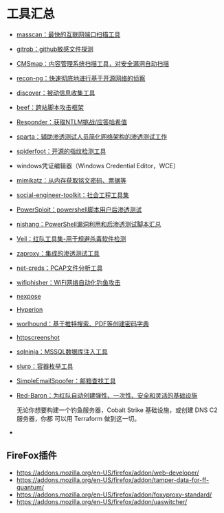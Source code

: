 # 工具汇总

* [masscan：最快的互联网端口扫描工具](https://github.com/robertdavidgraham/masscan)

* [gitrob：github敏感文件探测](https://github.com/michenriksen/gitrob)

* [CMSmap：内容管理系统扫描工具，对安全漏洞自动扫描](https://github.com/Dionach/CMSmap)

* [recon-ng：快速彻底地进行基于开源网络的侦察](https://github.com/lanmaster53/recon-ng)

* [discover：被动信息收集工具](https://github.com/leebaird/discover)

* [beef：跨站脚本攻击框架](https://github.com/beefproject/beef)

* [Responder：获取NTLM挑战/应答哈希值](https://github.com/SpiderLabs/Responder)

* [sparta：辅助渗透测试人员简化网络架构的渗透测试工作](https://github.com/SECFORCE/sparta)

* [spiderfoot：开源的指纹检测工具](https://github.com/smicallef/spiderfoot)

* windows凭证编辑器（Windows Credential Editor，WCE）

* [mimikatz：从内存获取铭文密码、票据等](https://github.com/gentilkiwi/mimikatz)

* [social-engineer-toolkit：社会工程工具集](https://github.com/trustedsec/social-engineer-toolkit)

* [PowerSploit：powershell脚本用户后渗透测试](https://github.com/PowerShellMafia/PowerSploit)

* [nishang：PowerShell漏洞利用和后渗透测试脚本汇总](https://github.com/samratashok/nishang)

* [Veil：红队工具集-用于规避杀毒软件检测](https://github.com/Veil-Framework/Veil)

* [zaproxy：集成的渗透测试工具](https://github.com/zaproxy/zaproxy)

* [net-creds：PCAP文件分析工具](https://github.com/DanMcInerney/net-creds)

* [wifiphisher：WiFi网络自动化钓鱼攻击](https://github.com/wifiphisher/wifiphisher)

* [nexpose](https://www.rapid7.com/products/nexpose/)

* [Hyperion](https://nullsecurity.net/tools/binary.html)

* [worlhound：基于推特搜索、PDF等创建密码字典](https://bitbucket.org/mattinfosec/wordhound/src/master/)

* [httpscreenshot](https://github.com/breenmachine/httpscreenshot)

* [sqlninja：MSSQL数据库注入工具](https://sourceforge.net/projects/sqlninja/files/sqlninja/sqlninja-0.2.999-alpha1.tgz/download)

* [slurp：容器枚举工具](https://github.com/bbb31/slurp)

* [SimpleEmailSpoofer：邮箱查找工具](https://github.com/lunarca/SimpleEmailSpoofer)

* [Red-Baron：为红队自动创建弹性、一次性、安全和灵活的基础设施](https://github.com/Coalfire-Research/Red-Baron)

    无论你想要构建一个钓鱼服务器，Cobalt Strike 基础设施，或创建 DNS C2 服务器，你都
    可以用 Terraform 做到这一切。

* 



## FireFox插件

* https://addons.mozilla.org/en-US/firefox/addon/web-developer/
* https://addons.mozilla.org/en-US/firefox/addon/tamper-data-for-ff-quantum/
* https://addons.mozilla.org/en-US/firefox/addon/foxyproxy-standard/
* https://addons.mozilla.org/en-US/firefox/addon/uaswitcher/

